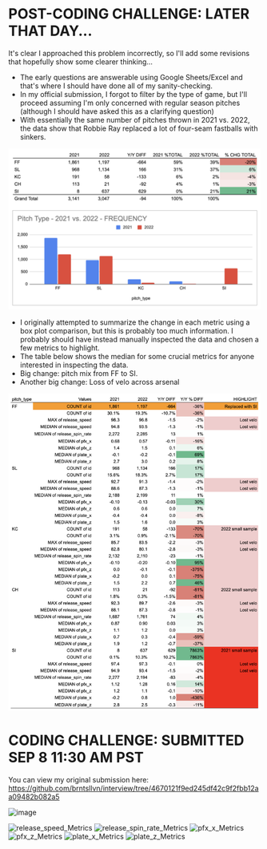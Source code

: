 
POST-CODING CHALLENGE: LATER THAT DAY...
=
It's clear I approached this problem incorrectly, so I'll add some revisions that hopefully show some clearer thinking...
- The early questions are answerable using Google Sheets/Excel and that's where I should have done all of my sanity-checking.
- In my official submission, I forgot to filter by the type of game, but I'll proceed assuming I'm only concerned with regular season pitches (although I should have asked this as a clarifying question)
- With essentially the same number of pitches thrown in 2021 vs. 2022, the data show that Robbie Ray replaced a lot of four-seam fastballs with sinkers.

![Alt text](image-1.png)

- I originally attempted to summarize the change in each metric using a box plot comparison, but this is probably too much information. I probably should have instead manually inspected the data and chosen a few metrics to highlight. 
- The table below shows the median for some crucial metrics for anyone interested in inspecting the data. 
- Big change: pitch mix from FF to SI.
- Another big change: Loss of velo across arsenal

![Alt text](image-4.png)




CODING CHALLENGE: SUBMITTED SEP 8 11:30 AM PST
=
You can view my original submission here: https://github.com/brntsllvn/interview/tree/4670121f9ed245df42c9f2fbb12aa09482b082a5

<img width="767" alt="image" src="https://github.com/brntsllvn/interview/assets/7142692/e8045c06-b4cd-44d1-b7fa-3222d296d100">


![release_speed_Metrics](https://github.com/brntsllvn/interview/assets/7142692/ba30158f-cb88-4539-bac5-19e024c12e3e)
![release_spin_rate_Metrics](https://github.com/brntsllvn/interview/assets/7142692/0557993a-e6e5-4d16-baad-4d56ac540f2f)
![pfx_x_Metrics](https://github.com/brntsllvn/interview/assets/7142692/6dea7bb8-573a-4b6b-8ab8-2cbcbc1bac7e)
![pfx_z_Metrics](https://github.com/brntsllvn/interview/assets/7142692/9297e7fa-3792-4764-81da-d3df3e9e9de4)
![plate_x_Metrics](https://github.com/brntsllvn/interview/assets/7142692/7ae69f80-4ccb-4e3b-a69f-ee7a362345d7)
![plate_z_Metrics](https://github.com/brntsllvn/interview/assets/7142692/a35b7f32-cde2-4063-8451-ca7a58e6168b)
